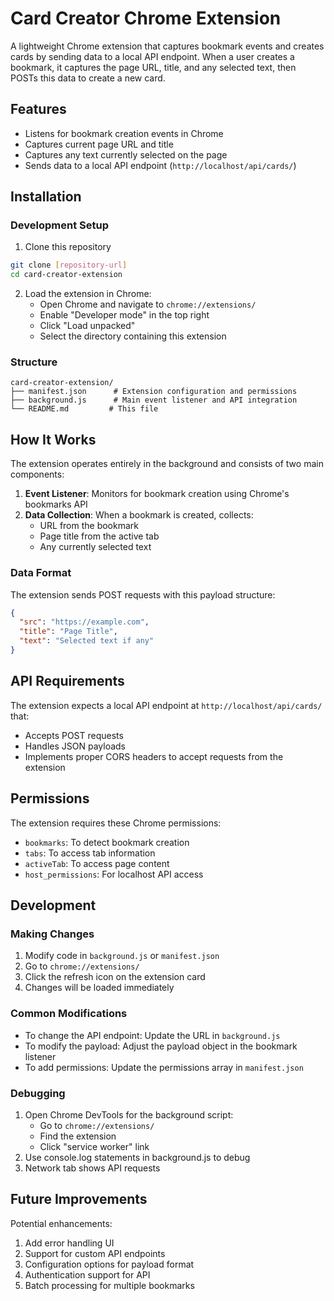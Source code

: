 # Card Creator Chrome Extension

A lightweight Chrome extension that captures bookmark events and creates cards by sending data to a local API endpoint. When a user creates a bookmark, it captures the page URL, title, and any selected text, then POSTs this data to create a new card.

## Features

- Listens for bookmark creation events in Chrome
- Captures current page URL and title
- Captures any text currently selected on the page
- Sends data to a local API endpoint (`http://localhost/api/cards/`)

## Installation

### Development Setup

1. Clone this repository
```bash
git clone [repository-url]
cd card-creator-extension
```

2. Load the extension in Chrome:
   - Open Chrome and navigate to `chrome://extensions/`
   - Enable "Developer mode" in the top right
   - Click "Load unpacked"
   - Select the directory containing this extension

### Structure

```
card-creator-extension/
├── manifest.json      # Extension configuration and permissions
├── background.js      # Main event listener and API integration
└── README.md         # This file
```

## How It Works

The extension operates entirely in the background and consists of two main components:

1. **Event Listener**: Monitors for bookmark creation using Chrome's bookmarks API
2. **Data Collection**: When a bookmark is created, collects:
   - URL from the bookmark
   - Page title from the active tab
   - Any currently selected text

### Data Format

The extension sends POST requests with this payload structure:

```json
{
  "src": "https://example.com",
  "title": "Page Title",
  "text": "Selected text if any"
}
```

## API Requirements

The extension expects a local API endpoint at `http://localhost/api/cards/` that:
- Accepts POST requests
- Handles JSON payloads
- Implements proper CORS headers to accept requests from the extension

## Permissions

The extension requires these Chrome permissions:
- `bookmarks`: To detect bookmark creation
- `tabs`: To access tab information
- `activeTab`: To access page content
- `host_permissions`: For localhost API access

## Development

### Making Changes

1. Modify code in `background.js` or `manifest.json`
2. Go to `chrome://extensions/`
3. Click the refresh icon on the extension card
4. Changes will be loaded immediately

### Common Modifications

- To change the API endpoint: Update the URL in `background.js`
- To modify the payload: Adjust the payload object in the bookmark listener
- To add permissions: Update the permissions array in `manifest.json`

### Debugging

1. Open Chrome DevTools for the background script:
   - Go to `chrome://extensions/`
   - Find the extension
   - Click "service worker" link
2. Use console.log statements in background.js to debug
3. Network tab shows API requests

## Future Improvements

Potential enhancements:

1. Add error handling UI
2. Support for custom API endpoints
3. Configuration options for payload format
4. Authentication support for API
5. Batch processing for multiple bookmarks